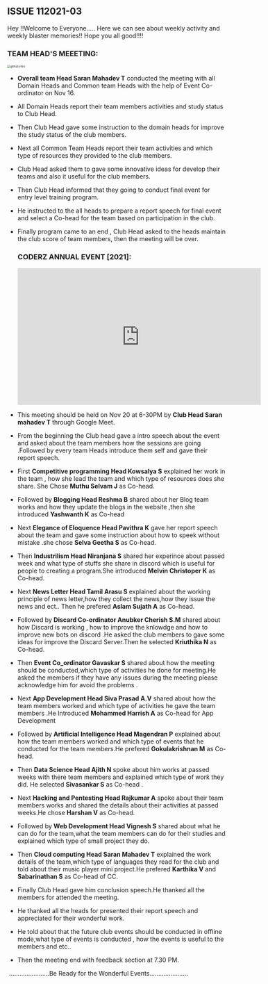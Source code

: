 ## ISSUE 112021-03

Hey !!Welcome to Everyone.....
Here we can see about weekly activity  and  weekly blaster memories!!
Hope you all good!!!!

### TEAM HEAD'S  MEEETING:

<img src="https://i.imgur.com/zo9ufx6.jpg" alt="github intro" style="zoom:45%;"/>

- **Overall team Head Saran Mahadev T** conducted the meeting with all Domain  Heads and  Common  team Heads with the help of Event  Co-ordinator  on Nov 16.

- All Domain Heads  report their team members activities and study status to Club Head.

- Then Club Head gave some instruction to the domain heads for improve the study status of the club members.

- Next all Common Team Heads report their team activities and which type of resources they provided to the club members.

- Club Head asked them to gave some innovative ideas for develop their teams and also it useful for the club members.

- Then Club Head informed that they going to conduct final event for entry level training program. 

- He instructed to the all heads to prepare a report speech for final event and select a Co-head for the team based on participation in the club.

- Finally program came to an end , Club Head  asked to the heads maintain the club score of team members, then the meeting will be over.

  ### CODERZ ANNUAL EVENT [2021]:

  <iframe width="560" height="315" src="https://www.youtube.com/embed/F5hJiPnQpv4" title="YouTube video player" frameborder="0" allow="accelerometer; autoplay; clipboard-write; encrypted-media; gyroscope; picture-in-picture" allowfullscreen></iframe>


- This  meeting should be held on  Nov  20 at  6-30PM by **Club Head Saran mahadev T** through Google Meet.
- From the beginning the Club  head  gave a intro speech about the event and  asked  about the team members how the sessions are going .Followed by  every team Heads   introduce them  self and gave their report speech.
- First **Competitive programming Head  Kowsalya S** explained  her work in the team , how she lead the team and which type of resources does she share. She Chose **Muthu Selvam J** as Co-head.
- Followed by **Blogging  Head Reshma B** shared about her Blog team works and how they update the blogs in the website ,then she introduced   **Yashwanth K** as Co-head
- Next  **Elegance of Eloquence Head Pavithra K** gave her report speech about the team and gave some instruction about how to speek without mistake .she chose  **Selva Geetha S** as Co-head.
- Then  **Industrilism Head  Niranjana S** shared her  experince about passed week  and what  type of  stuffs she share in  discord which is useful for people to creating a program.She introduced **Melvin Christoper K** as Co-head.
- Next **News Letter  Head Tamil Arasu S** explained about the working principle of news letter,how they collect the news,how they issue the news and ect.. Then he prefered  **Aslam Sujath A** as Co-head.
- Followed by  **Discard Co-ordinator Anubker Cherish S.M** shared  about how  Discard is working , how to improve the  knlowdge and how to improve new bots on discord .He asked the club members to gave some ideas for improve the Discard Server.Then he selected   **Kriuthika N**  as Co-head.
- Then **Event Co_ordinator  Gavaskar S** shared  about how the meeting should be conducted,which type of activities he done for meeting.He asked the members if they have any issues during the meeting please acknowledge him for avoid the problems .
- Next **App Development  Head Siva Prasad A.V** shared about  how the team members worked  and which type of activities he gave the team members .He  Introduced  **Mohammed Harrish A** as Co-head for App Development
- Followed by **Artificial Intelligence  Head Magendran P** explained about how the team members worked  and which type of events that he conducted for the team members.He prefered **Gokulakrishnan M** as Co-head.
- Then **Data Science Head Ajith N** spoke about him works  at  passed weeks  with there team members and explained which type of work they did. He selected  **Sivasankar S**  as Co-head .
- Next **Hacking and Pentesting Head Rajkumar A** spoke  about their team members  works  and shared the details about their  activities at  passed weeks.He chose  **Harshan V** as Co-head.
- Followed by **Web Development  Head Vignesh S** shared about what he can do for the team,what the team members can do for their studies  and explained  which type of small project they do. 
- Then  **Cloud computing Head Saran Mahadev T** explained the work details of the team,which type of languages they read for the club and told about their music player mini project.He prefered **Karthika V** and  **Sabarinathan S** as Co-head of CC.
- Finally Club Head gave him conclusion speech.He thanked all the members for attended the meeting.
- He thanked all the heads for presented their report speech and appreciated for their wonderful work.
- He told about that the future club events should be conducted in offline mode,what type of events is conducted , how the events is useful to the members and etc..
- Then the  meeting end with feedback section at 7.30 PM.

​                                      .......................Be Ready for the Wonderful Events......................
